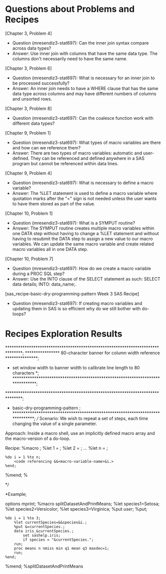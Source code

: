 
# Questions about Problems and Recipes

[Chapter 3, Problem 4]
* Question (mresendiz3-stat697): Can the inner join syntax compare across data types?
* Answer: Use inner join with columns that have the same data type. The columns don't necessarily need to have the same name. 


[Chapter 3, Problem 6]
* Question (mresendiz3-stat697): What is necessary for an inner join to be processed successfully?
* Answer: An inner join needs to have a WHERE clause that has the same data type across columns and may have different numbers of columns and unsorted rows. 


[Chapter 3, Problem 8]
* Question (mresendiz3-stat697): Can the coalesce function work with different data types? 


[Chapter 9, Problem 1]
* Question (mresendiz3-stat697): What types of macro variables are there and how can we reference them?
* Answer: There are two types of macro variables: automatic and user-defined. They can be referenced and defined anywhere in a SAS program but cannot be referenced within data lines. 


[Chapter 9, Problem 4]
* Question (mresendiz3-stat697): What is necessary to define a macro variable?
* Answer: The %LET statement is used to define a macro variable where quotation marks after the "=" sign is not needed unless the user wants to have them stored as part of the value. 


[Chapter 10, Problem 1]
* Question (mresendiz3-stat697): What is a SYMPUT routine?
* Answer: The SYMPUT routine creates multiple macro variables within one DATA step without having to change a %LET statement and without having to resubmit the DATA step to assign a new value to our macro variables. We can update the same macro variable and create related macro variables all in one DATA step. 


[Chapter 10, Problem 7]
* Question (mresendiz3-stat697): How do we create a macro variable during a PROC SQL step?
* Answer: Use the INTO clause of the SELECT statement as such:  SELECT  data details; INTO: data_name;.



[sas_recipe-basic-dry-programming-pattern Week 3 SAS Recipe]
* Question (mresendiz3-stat697): If creating macro variables and updating them in SAS is so efficient why do we still bother with do-loops?



# Recipes Exploration Results

*******************************************************************************;
**************** 80-character banner for column width reference ***************;
* set window width to banner width to calibrate line length to 80 characters  *;
*******************************************************************************;

*******************************************************************************;
* basic-dry-programming-pattern ;
*******************************************************************************;
/*
Scenario: We wish to repeat a set of steps, each time changing the value of a
single parameter.

Approach: Inside a macro shell, use an implicitly defined macro array and the
macro-version of a do-loop.

Recipe:
%macro <macro-name>;
    %let <macro-variable-name>1 = <value-1>;
    %let <macro-variable-name>2 = <value-2>;
    ...
    %let <macro-variable-name>n = <value-n>;

    %do i = 1 %to n;
        <code referencing &&<macro-variable-name>&i.>
    %end;
%mend;
%<macro-name>

*/

*Example;

options mprint; 
%macro splitDatasetAndPrintMeans;
	%let species1=Setosa;
	%let species2=Versicolor;
	%let species3=Virginica;
	%put _user_;
	%put;

	%do i = 1 %to 3; 
		%let currentSpecies=&&species&i.;
		%put &=currentSpecies.;
		data iris_&currentSpecies.;
			set sashelp.iris;
			if species = "&currentSpecies.";
		run;
		proc means n nmiss min q1 mean q3 maxdec=1;
		run;
	%end;
%mend;
%splitDatasetAndPrintMeans
